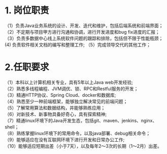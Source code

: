 # 1. 岗位职责
（1）负责Java业务系统的设计、开发、迭代和维护，包括后端系统和前端界面；  
（2）不定期与项目甲方进行沟通和协调，进行开发进度和bug fix进度的汇报；  
（3）负责多数据中心线上系统软件问题的跟踪和排除，包括但不限于性能瓶颈；  
 (4) 负责软件相关文档的编写和整理工作;
（5）完成领导交代的其他工作；  
# 2.任职要求
（1）本科以上计算机相关专业，具有5年以上Java web开发经验;  
（2）熟悉多线程编程、JVM调优、锁、RPC和Restful服务的开发；  
（3）精通HTTP协议、Spring Cloud、docker和数据库;  
（4）熟悉至少一种前端框架，能够独立解决常见的前端问题；  
（5）了解常用算法和数据结构，并能够熟练应用；  
（6）对新技术、新事物具备好奇心，具有探索精神;  
（7）精通linux环境下的Java开发生态，包括git、maven、jenkins、nginx、shell；  
（8）熟练掌握linux环境下的常用命令，以及java部署、debug相关命令；  
（9）能够适应在没有互联网环境下进行开发和日常办公工作;  
（10）能够适应短期出差（小于7天），以及每年2～3次的长期（1～2月）出差。
